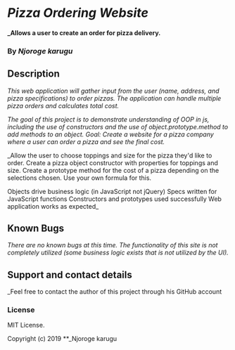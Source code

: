 # _Pizza Ordering Website_

#### _Allows a user to create an order for pizza delivery.

### By _**Njoroge karugu**_

## Description

_This web application will gather input from the user (name, address, and pizza specifications) to order pizzas. The application can handle multiple pizza orders and calculates total cost._

_The goal of this project is to demonstrate understanding of OOP in js, including the use of constructors and the use of object.prototype.method to add methods to an object._
_Goal: Create a website for a pizza company where a user can order a pizza and see the final cost._

_Allow the user to choose toppings and size for the pizza they'd like to order.
Create a pizza object constructor with properties for toppings and size.
Create a prototype method for the cost of a pizza depending on the selections chosen. Use your own formula for this.


Objects drive business logic (in JavaScript not jQuery)
Specs written for JavaScript functions
Constructors and prototypes used successfully
Web application works as expected_

## Known Bugs

_There are no known bugs at this time. The functionality of this site is not completely utilized (some business logic exists that is not utilized by the UI)._

## Support and contact details

_Feel free to contact the author of this project through his GitHub account

### License
MIT License.

Copyright (c) 2019 **_Njoroge karugu
